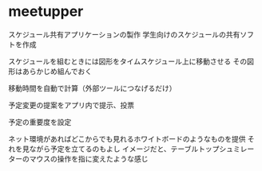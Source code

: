 ﻿# meetupper
スケジュール共有アプリケーションの製作
学生向けのスケジュールの共有ソフトを作成

スケジュールを組むときには図形をタイムスケジュール上に移動させる
その図形はあらかじめ組んでおく

移動時間を自動で計算（外部ツールにつなげるだけ）

予定変更の提案をアプリ内で提示、投票

予定の重要度を設定

ネット環境があればどこからでも見れるホワイトボードのようなものを提供
それを見ながら予定を立てるのもよし
イメージだと、テーブルトップシュミレーターのマウスの操作を指に変えたような感じ